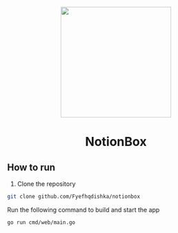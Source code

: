 <div align="center">
  <br>
  <img src="static/images/logo.png" width="256" alt="">
  <h1>NotionBox</h1>
</div>


## How to run

1. Clone the repository
```bash
git clone github.com/Fyefhqdishka/notionbox
```

Run the following command to build and start the app

```bash
go run cmd/web/main.go
```
